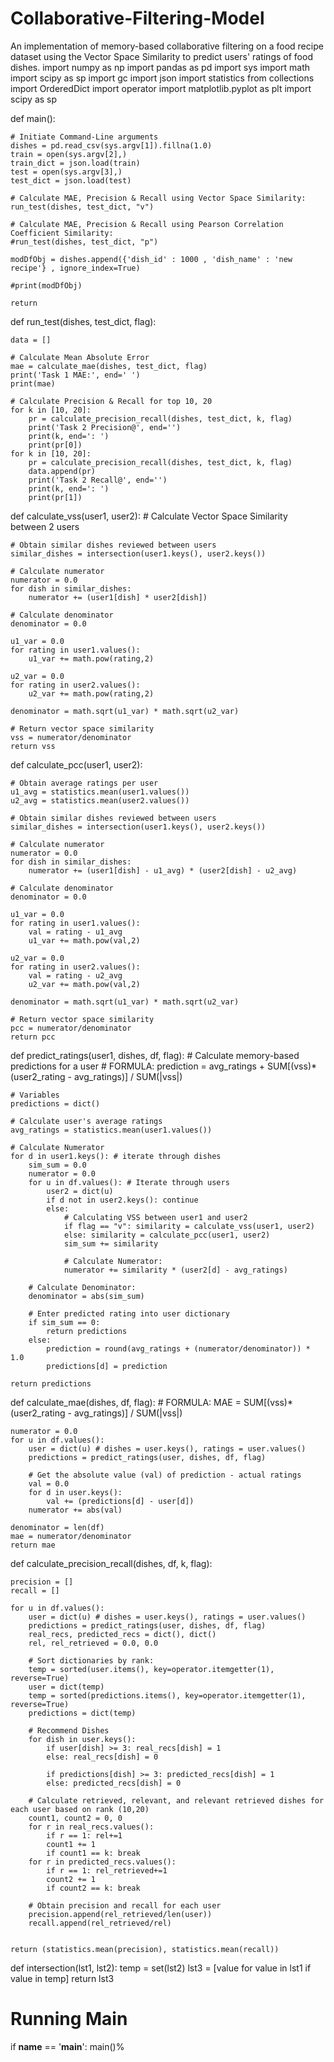 # Collaborative-Filtering-Model
An implementation of memory-based collaborative filtering on a food recipe dataset using the Vector Space Similarity to predict users' ratings of food dishes.
import numpy as np
import pandas as pd
import sys
import math
import scipy as sp
import gc
import json
import statistics
from collections import OrderedDict
import operator
import matplotlib.pyplot as plt
import scipy as sp


def main():

    # Initiate Command-Line arguments
    dishes = pd.read_csv(sys.argv[1]).fillna(1.0)
    train = open(sys.argv[2],)
    train_dict = json.load(train)
    test = open(sys.argv[3],)
    test_dict = json.load(test)

    # Calculate MAE, Precision & Recall using Vector Space Similarity:
    run_test(dishes, test_dict, "v")

    # Calculate MAE, Precision & Recall using Pearson Correlation Coefficient Similarity:
    #run_test(dishes, test_dict, "p")

    modDfObj = dishes.append({'dish_id' : 1000 , 'dish_name' : 'new recipe'} , ignore_index=True)

    #print(modDfObj)

    return


def run_test(dishes, test_dict, flag):

    data = []

    # Calculate Mean Absolute Error
    mae = calculate_mae(dishes, test_dict, flag)
    print('Task 1 MAE:', end=' ')
    print(mae)

    # Calculate Precision & Recall for top 10, 20
    for k in [10, 20]:
        pr = calculate_precision_recall(dishes, test_dict, k, flag)
        print('Task 2 Precision@', end='')
        print(k, end=': ')
        print(pr[0])
    for k in [10, 20]:
        pr = calculate_precision_recall(dishes, test_dict, k, flag)
        data.append(pr)
        print('Task 2 Recall@', end='')
        print(k, end=': ')
        print(pr[1])


def calculate_vss(user1, user2): # Calculate Vector Space Similarity between 2 users

    # Obtain similar dishes reviewed between users
    similar_dishes = intersection(user1.keys(), user2.keys())

    # Calculate numerator
    numerator = 0.0
    for dish in similar_dishes:
        numerator += (user1[dish] * user2[dish])

    # Calculate denominator
    denominator = 0.0

    u1_var = 0.0
    for rating in user1.values():
        u1_var += math.pow(rating,2)

    u2_var = 0.0
    for rating in user2.values():
        u2_var += math.pow(rating,2)

    denominator = math.sqrt(u1_var) * math.sqrt(u2_var)

    # Return vector space similarity
    vss = numerator/denominator
    return vss


def calculate_pcc(user1, user2):

    # Obtain average ratings per user
    u1_avg = statistics.mean(user1.values())
    u2_avg = statistics.mean(user2.values())

    # Obtain similar dishes reviewed between users
    similar_dishes = intersection(user1.keys(), user2.keys())

    # Calculate numerator
    numerator = 0.0
    for dish in similar_dishes:
        numerator += (user1[dish] - u1_avg) * (user2[dish] - u2_avg)

    # Calculate denominator
    denominator = 0.0

    u1_var = 0.0
    for rating in user1.values():
        val = rating - u1_avg
        u1_var += math.pow(val,2)

    u2_var = 0.0
    for rating in user2.values():
        val = rating - u2_avg
        u2_var += math.pow(val,2)

    denominator = math.sqrt(u1_var) * math.sqrt(u2_var)

    # Return vector space similarity
    pcc = numerator/denominator
    return pcc


def predict_ratings(user1, dishes, df, flag): # Calculate memory-based predictions for a user
    # FORMULA: prediction = avg_ratings + SUM[(vss)*(user2_rating - avg_ratings)] / SUM(|vss|)

    # Variables
    predictions = dict()

    # Calculate user's average ratings
    avg_ratings = statistics.mean(user1.values())

    # Calculate Numerator
    for d in user1.keys(): # iterate through dishes
        sim_sum = 0.0
        numerator = 0.0
        for u in df.values(): # Iterate through users
            user2 = dict(u)
            if d not in user2.keys(): continue
            else:
                # Calculating VSS between user1 and user2
                if flag == "v": similarity = calculate_vss(user1, user2)
                else: similarity = calculate_pcc(user1, user2)
                sim_sum += similarity

                # Calculate Numerator:
                numerator += similarity * (user2[d] - avg_ratings)

        # Calculate Denominator:
        denominator = abs(sim_sum)

        # Enter predicted rating into user dictionary
        if sim_sum == 0:
            return predictions
        else:
            prediction = round(avg_ratings + (numerator/denominator)) * 1.0
            predictions[d] = prediction

    return predictions


def calculate_mae(dishes, df, flag):
    # FORMULA: MAE = SUM[(vss)*(user2_rating - avg_ratings)] / SUM(|vss|)

    numerator = 0.0
    for u in df.values():
        user = dict(u) # dishes = user.keys(), ratings = user.values()
        predictions = predict_ratings(user, dishes, df, flag)

        # Get the absolute value (val) of prediction - actual ratings
        val = 0.0
        for d in user.keys():
            val += (predictions[d] - user[d])
        numerator += abs(val)

    denominator = len(df)
    mae = numerator/denominator
    return mae


def calculate_precision_recall(dishes, df, k, flag):

    precision = []
    recall = []

    for u in df.values():
        user = dict(u) # dishes = user.keys(), ratings = user.values()
        predictions = predict_ratings(user, dishes, df, flag)
        real_recs, predicted_recs = dict(), dict()
        rel, rel_retrieved = 0.0, 0.0

        # Sort dictionaries by rank:
        temp = sorted(user.items(), key=operator.itemgetter(1), reverse=True)
        user = dict(temp)
        temp = sorted(predictions.items(), key=operator.itemgetter(1), reverse=True)
        predictions = dict(temp)

        # Recommend Dishes
        for dish in user.keys():
            if user[dish] >= 3: real_recs[dish] = 1
            else: real_recs[dish] = 0

            if predictions[dish] >= 3: predicted_recs[dish] = 1
            else: predicted_recs[dish] = 0

        # Calculate retrieved, relevant, and relevant retrieved dishes for each user based on rank (10,20)
        count1, count2 = 0, 0
        for r in real_recs.values():
            if r == 1: rel+=1
            count1 += 1
            if count1 == k: break
        for r in predicted_recs.values():
            if r == 1: rel_retrieved+=1
            count2 += 1
            if count2 == k: break

        # Obtain precision and recall for each user
        precision.append(rel_retrieved/len(user))
        recall.append(rel_retrieved/rel)


    return (statistics.mean(precision), statistics.mean(recall))


def intersection(lst1, lst2):
    temp = set(lst2)
    lst3 = [value for value in lst1 if value in temp]
    return lst3


# Running Main
if __name__ == '__main__':
    main()% 
